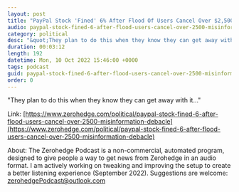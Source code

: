 ```yaml
---
layout: post
title: "PayPal Stock 'Fined' 6% After Flood Of Users Cancel Over $2,500 'Misinformation' Debacle"
audio: paypal-stock-fined-6-after-flood-users-cancel-over-2500-misinformation-debacle-0
category: political
desc: "&quot;They plan to do this when they know they can get away with it...&quot;"
duration: 00:03:12
length: 192
datetime: Mon, 10 Oct 2022 15:46:00 +0000
tags: podcast
guid: paypal-stock-fined-6-after-flood-users-cancel-over-2500-misinformation-debacle-0
order: 0
---
```

&quot;They plan to do this when they know they can get away with it...&quot;

Link: [https://www.zerohedge.com/political/paypal-stock-fined-6-after-flood-users-cancel-over-2500-misinformation-debacle](https://www.zerohedge.com/political/paypal-stock-fined-6-after-flood-users-cancel-over-2500-misinformation-debacle)

About: The Zerohedge Podcast is a non-commercial, automated program, designed to give people a way to get news from Zerohedge in an audio format.  I am actively working on tweaking and improving the setup to create a better listening experience (September 2022).  Suggestions are welcome: [zerohedgePodcast@outlook.com](mailto:zerohedgePodcast@outlook.com)